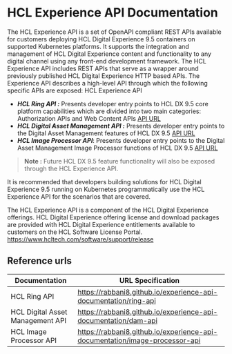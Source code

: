 # HCL Experience API Documentation

The HCL Experience API is a set of OpenAPI compliant REST APIs available for customers deploying HCL Digital Experience 9.5 containers on supported Kubernetes platforms. It supports the integration and management of HCL Digital Experience content and functionality to any digital channel using any front-end development framework. The HCL Experience API includes REST APIs that serve as a wrapper around previously published HCL Digital Experience HTTP based APIs.
The Experience API describes a high-level API through which the following specific APIs are exposed:
HCL Experience API

* **_HCL Ring API :_** Presents developer entry points to HCL DX 9.5 core platform capabilities which are divided into two main categories: Authorization APIs and Web Content APIs [API URL](https://rabbani8.github.io/experience-api-documentation/ring-api)
* **_HCL Digital Asset Management API :_** Presents developer entry points to the Digital Asset Management features of HCL DX 9.5 [API URL](https://rabbani8.github.io/experience-api-documentation/dam-api)
* **_HCL Image Processor API_**: Presents developer entry points to the Digital Asset Management Image Processor functions of HCL DX 9.5 [API URL](https://rabbani8.github.io/experience-api-documentation/image-processor-api)

> **Note :** Future HCL DX 9.5 feature functionality will also be exposed through the HCL Experience API.

It is recommended that developers building solutions for HCL Digital Experience 9.5 running on Kubernetes programmatically use the HCL Experience API for the scenarios that are covered.

The HCL Experience API is a component of the HCL Digital Experience offerings. HCL Digital Experience offering license and download packages are provided with HCL Digital Experience entitlements available to customers on the HCL Software License Portal. https://www.hcltech.com/software/support/release

## Reference urls 

Documentation | URL Specification
--------------|------------------
HCL Ring API | https://rabbani8.github.io/experience-api-documentation/ring-api
HCL Digital Asset Management API | https://rabbani8.github.io/experience-api-documentation/dam-api
HCL Image Processor API | https://rabbani8.github.io/experience-api-documentation/image-processor-api